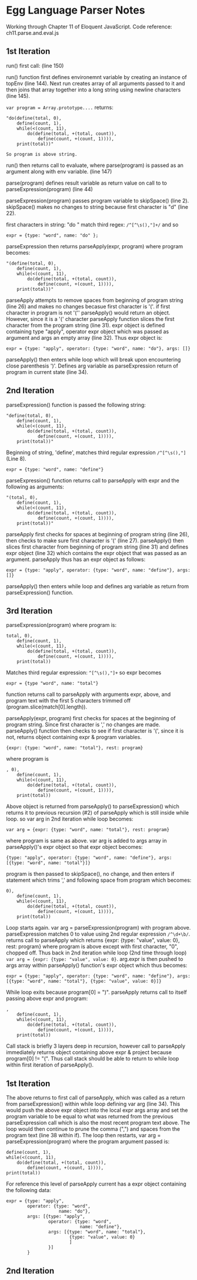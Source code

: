 # Egg Language Parser Notes

Working through Chapter 11 of Eloquent JavaScript.
Code reference: ch11.parse.and.eval.js

## 1st Iteration

run() first call: (line 150)
	
run() function first defines environemnt variable by creating an instance of topEnv (line 144). Next run creates array of all arguments passed to it and then joins that array together into a long string using newline characters (line 145).

`var program = Array.prototype....`
returns:

	"do(define(total, 0),
		define(count, 1),
		while(<(count, 11),
			do(define(total, +(total, count)),
				define(count, +(count, 1)))),
		print(total))"

	So program is above string.

run() then returns call to evaluate, where parse(program) is passed as an argument along with env variable. (line 147)

parse(program) defines result variable as return value on call to to parseExpression(program) (line 44)

parseExpression(program) passes program variable to skipSpace() (line 2). skipSpace() makes no changes to string because first character is "d" (line 22).

first characters in string: "do " match third regex: `/^[^\s(),"]+/` and so 

	expr = {type: "word", name: "do" };

parseExpression then returns parseApply(expr, program) where program becomes:

	"(define(total, 0),
		define(count, 1),
		while(<(count, 11),
			do(define(total, +(total, count)),
				define(count, +(count, 1)))),
		print(total))"

parseApply attempts to remove spaces from beginning of program string (line 26) and makes no changes becasue first character is '('. if first character in program is not '('' parseApply() would return an object. However, since it is a '(' character parseApply function slices the first character from the program string (line 31). expr object is defined containing type "apply", operator expr object which was passed as argument and args an empty array (line 32). Thus expr object is:

	expr = {type: "apply", operator: {type: "word", name: "do"}, args: []}

parseApply() then enters while loop which will break upon encountering close parenthesis ')'. Defines arg variable as parseExpression return of program in current state (line 34).

## 2nd Iteration

parseExpression() function is passed the following string: 

	"define(total, 0),
		define(count, 1),
		while(<(count, 11),
			do(define(total, +(total, count)),
				define(count, +(count, 1)))),
		print(total))"

Beginning of string, 'define', matches third regular expression `/^[^\s(),"]` (Line 8). 

	expr = {type: "word", name: "define"}

parseExpression() function returns call to parseApply with expr and the following as arguments:

	"(total, 0),
		define(count, 1),
		while(<(count, 11),
			do(define(total, +(total, count)),
				define(count, +(count, 1)))),
		print(total))"

parseApply first checks for spaces at beginning of program string (line 26), then checks to make sure first character is '(' (line 27). parseApply() then slices first character from beginning of program string (line 31) and defines expr object (line 32) which contains the expr object that was passed as an argument. parseApply thus has an expr object as follows:

	expr = {type: "apply", operator: {type: "word", name: "define"}, args: []}

parseApply() then enters while loop and defines arg variable as return from parseExpression() function.

## 3rd Iteration

parseExpression(program) where program is:

	total, 0),
		define(count, 1),
		while(<(count, 11),
			do(define(total, +(total, count)),
				define(count, +(count, 1)))),
		print(total))

Matches third regular expression: `^[^\s(),"]+` so expr becomes

	expr = {type "word", name: "total"}

function returns call to parseApply with arguments expr, above, and program text with the first 5 characters trimmed off (program.slice(match[0].length)).

parseApply(expr, program) first checks for spaces at the beginning of program string. Since first character is ',' no changes are made. parseApply() function then checks to see if first character is '(', since it is not, returns object containing expr & program variables.

	{expr: {type: "word", name: "total"}, rest: program}

where program is

	, 0),
		define(count, 1),
		while(<(count, 11),
			do(define(total, +(total, count)),
				define(count, +(count, 1)))),
		print(total))	

Above object is returned from parseApply() to parseExpression() which returns it to previous recursion (#2) of parseApply which is still inside while loop. so var arg in 2nd iteration while loop becomes:

	var arg = {expr: {type: "word", name: "total"}, rest: program}

where program is same as above. var arg is added to args array in parseApply()'s expr object so that expr object becomes:

	{type: "apply", operator: {type: "word", name: "define"}, args: [{type: "word", name: "total"}]}

program is then passed to skipSpace(), no change, and then enters if statement which trims ',' and following space from program which becomes:

	0),
		define(count, 1),
		while(<(count, 11),
			do(define(total, +(total, count)),
				define(count, +(count, 1)))),
		print(total))	

Loop starts again. var arg = parseExpression(program) with program above. parseExpression matches 0 to value using 2nd regular expression `/^\d+\b/`. returns call to parseApply which returns {expr: {type: "value", value: 0}, rest: program} where program is above except with first character, "0", chopped off. Thus back in 2nd iteration while loop (2nd time through loop) `var arg = {expr: {type: "value", value: 0}`. arg.expr is then pushed to args array within parseApply() function's expr object which thus becomes:

	expr = {type: "apply", operator: {type: "word", name: "define"}, args: [{type: "word", name: "total"}, {type: "value", value: 0}]}	

While loop exits because program[0] = ")". parseApply returns call to itself passing above expr and program:

	,
		define(count, 1),
		while(<(count, 11),
			do(define(total, +(total, count)),
				define(count, +(count, 1)))),
		print(total))	

Call stack is briefly 3 layers deep in recursion, however call to parseApply immediately returns object containing above expr & project because program[0] != "(". Thus call stack should be able to return to while loop within first iteration of parseApply(). 

## 1st Iteration	

The above returns to first call of parseApply, which was called as a return from parseExpression() within while loop defining var arg (line 34). This would push the above expr object into the local expr args array and set the program variable to be equal to what was returned from the previous parseExpression call which is also the most recent program text above. The loop would then continue to prune the comma (",") and spaces from the program text (line 38 within if). The loop then restarts, var arg = parseExpression(program) where the program argument passed is:

	define(count, 1),
	while(<(count, 11),
		do(define(total, +(total, count)),
			define(count, +(count, 1)))),
	print(total))

For reference this level of parseApply current has a expr object containing the following data:

	expr = {type: "apply", 
			operator: {type: "word", 
						name: "do"}, 
			args: [{type: "apply", 
					operator: {type: "word", 
								name: "define"}, 
					args: [{type: "word", name: "total"}, 
							{type: "value", value: 0}
							]
					}]
			}

## 2nd Iteration





